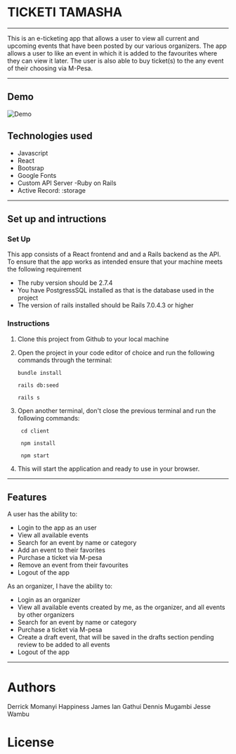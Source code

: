 # **TICKETI TAMASHA** 
----

This is an e-ticketing app that allows a user to view all current and upcoming events that have been posted by our various organizers. The app allows a user to like an event in which it is added to the favourites where they can view it later. The user is also able to buy ticket(s) to the any event of their choosing via M-Pesa.

----

## Demo
![Demo](/public/images/Tikiti%20Tamasha%20-%20Google%20Chrome%202023-04-19%2016-26-37.gif)

## Technologies used
  * Javascript
  * React
  * Bootsrap
  * Google Fonts
  * Custom API Server -Ruby on Rails
  * Active Record: :storage


----

## Set up and intructions
### Set Up
This app consists of a React frontend and and a Rails backend as the API. 
To ensure that the app works as intended ensure that your machine meets the following requirement

  * The ruby version should be 2.7.4
  * You have PostgressSQL installed as that is the database used in the project
  * The version of rails installed should be Rails 7.0.4.3 or higher


### Instructions
 1. Clone this project from Github to your local machine
 2. Open the project in your code editor of choice and run the following commands through the terminal:
     
       
        bundle install
        
        rails db:seed
       
        rails s
        
3. Open another terminal, don't close the previous terminal and run the following commands:
       
        cd client
       
        npm install
       
        npm start
       
4. This will start the application and ready to use in your browser.

----
## Features
 A user has the ability to:
  * Login to the app as an user
  * View all available events
  * Search for an event by name or category
  * Add an event to their favorites
  * Purchase a ticket via M-pesa
  * Remove an event from their favourites
  * Logout of the app

As an organizer, I have the ability to:
  * Login as an organizer
  * View all available events created by me, as the organizer, and all events by other organizers
  * Search for an event by name or category
  * Purchase a ticket via M-pesa
  * Create a draft event, that will be saved in the drafts section pending review to be added to all    events
  * Logout of the app

---
# Authors
 Derrick Momanyi
 Happiness James
 Ian Gathui
 Dennis Mugambi
 Jesse Wambu


 # License
